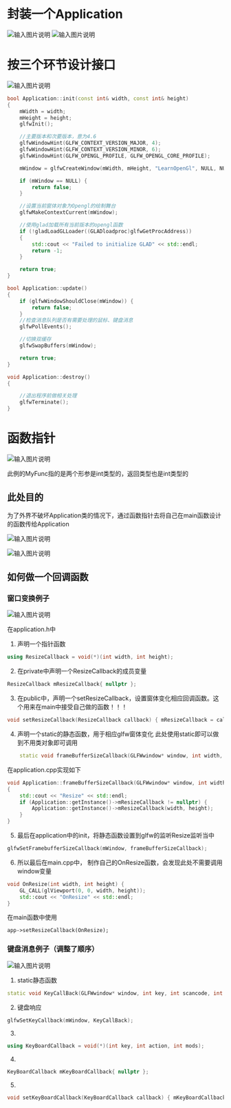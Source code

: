 # 封装一个Application
![输入图片说明](/imgs/2024-10-13/VIxcnh6mId4MhoGT.png)
![输入图片说明](/imgs/2024-10-13/sVDUnB9Ry98gBWSi.png)

# 按三个环节设计接口
![输入图片说明](/imgs/2024-10-13/S2w0kZL0slRjxDTp.png)

```cpp
bool Application::init(const int& width, const int& height)
{
	mWidth = width;
	mHeight = height;
	glfwInit();

	//主要版本和次要版本，意为4.6
	glfwWindowHint(GLFW_CONTEXT_VERSION_MAJOR, 4);
	glfwWindowHint(GLFW_CONTEXT_VERSION_MINOR, 6);
	glfwWindowHint(GLFW_OPENGL_PROFILE, GLFW_OPENGL_CORE_PROFILE);

	mWindow = glfwCreateWindow(mWidth, mHeight, "LearnOpenGl", NULL, NULL);

	if (mWindow == NULL) {
		return false;
	}

	//设置当前窗体对象为Opengl的绘制舞台
	glfwMakeContextCurrent(mWindow);

	//使用glad加载所有当前版本的opengl函数
	if (!gladLoadGLLoader((GLADloadproc)glfwGetProcAddress))
	{
		std::cout << "Failed to initialize GLAD" << std::endl;
		return -1;
	}

	return true;
}

bool Application::update()
{
	if (glfwWindowShouldClose(mWindow)) {
		return false;
	}
	//检查消息队列是否有需要处理的鼠标、键盘消息
	glfwPollEvents();

	//切换双缓存
	glfwSwapBuffers(mWindow);

	return true;
}

void Application::destroy()
{

	//退出程序前做相关处理
	glfwTerminate();
}
```
# 函数指针

![输入图片说明](/imgs/2024-10-13/CNaydYLtOfCeBkqe.png)

此例的MyFunc指的是两个形参是int类型的，返回类型也是int类型的
## 此处目的
为了外界不破坏Application类的情况下，通过函数指针去将自己在main函数设计的函数传给Application

![输入图片说明](/imgs/2024-10-13/G7ETkU4hUHeio9aM.png)

![输入图片说明](/imgs/2024-10-13/VIUxM347q0kIqYQN.png)

## 如何做一个回调函数
### 窗口变换例子

![输入图片说明](/imgs/2024-10-13/ntHIG4xCIvTcI34R.png)

在application.h中
1. 声明一个指针函数
```cpp
using ResizeCallback = void(*)(int width, int height);
```
2. 在private中声明一个ResizeCallback的成员变量
```cpp
ResizeCallback mResizeCallback{ nullptr };
```
3. 在public中，声明一个setResizeCallback，设置窗体变化相应回调函数。这个用来在main中接受自己做的函数！！！
```cpp
void setResizeCallback(ResizeCallback callback) { mResizeCallback = callback; }
```
4. 声明一个static的静态函数，用于相应glfw窗体变化
此处使用static即可以做到不用类对象即可调用

```cpp
	static void frameBufferSizeCallback(GLFWwindow* window, int width, int height);
```
在application.cpp实现如下
```cpp
void Application::frameBufferSizeCallback(GLFWwindow* window, int width, int height)
{
	std::cout << "Resize" << std::endl;
	if (Application::getInstance()->mResizeCallback != nullptr) {
		Application::getInstance()->mResizeCallback(width, height);
	}
}
```
5. 最后在application中的init，将静态函数设置到glfw的监听Resize监听当中
```cpp
glfwSetFramebufferSizeCallback(mWindow, frameBufferSizeCallback);
```
6. 所以最后在main.cpp中，
制作自己的OnResize函数，会发现此处不需要调用window变量
```cpp
void OnResize(int width, int height) {
    GL_CALL(glViewport(0, 0, width, height));
    std::cout << "OnResize" << std::endl;
}
```
在main函数中使用
```c[[
app->setResizeCallback(OnResize);
```
### 键盘消息例子（调整了顺序）

![输入图片说明](/imgs/2024-10-13/XWUMXkHwgsSR9YPc.png)

1. static静态函数
```cpp
static void KeyCallBack(GLFWwindow* window, int key, int scancode, int action, int mods);
```
2. 键盘响应
```cpp
glfwSetKeyCallback(mWindow, KeyCallBack); 
```
3.
```cpp
using KeyBoardCallback = void(*)(int key, int action, int mods);
```
4. 
```cpp
KeyBoardCallback mKeyBoardCallback{ nullptr };
```
5.
```cpp
void setKeyBoardCallback(KeyBoardCallback callback) { mKeyBoardCallback = callback; }
```
<!--stackedit_data:
eyJoaXN0b3J5IjpbLTM5NjY4NjM4NCwtMTg2NTc3MTk2MCwtMz
g0NjMzOTgsLTMwMTAwNTg2LDM4NjcxMDkwXX0=
-->